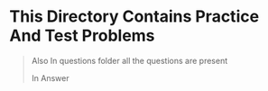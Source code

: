 # This Directory Contains Practice And Test Problems 

> Also In questions folder all the questions are present 
> 
> In Answer 
